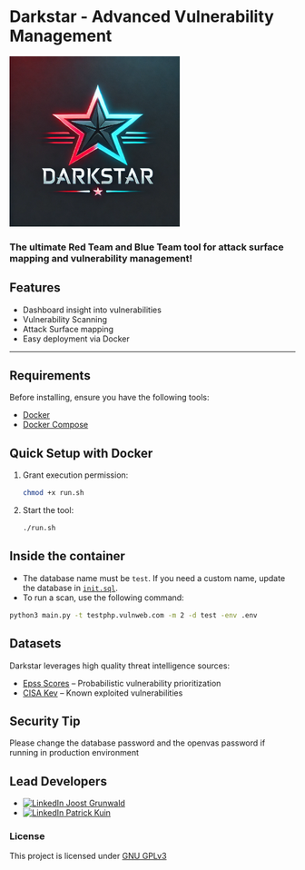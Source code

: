 # Darkstar - Advanced Vulnerability Management  
<img src="logo.png" alt="Darkstar Logo" width="300" height="300">

### The ultimate **Red Team** and **Blue Team** tool for attack surface mapping and vulnerability management!  

## Features  
- Dashboard insight into vulnerabilities 
- Vulnerability Scanning  
- Attack Surface mapping 
- Easy deployment via Docker  

---

## Requirements  
Before installing, ensure you have the following tools:  

- [Docker](https://docs.docker.com/get-docker/)  
- [Docker Compose](https://docs.docker.com/compose/install/)  


## Quick Setup with Docker  

1. Grant execution permission:  
   ```bash
   chmod +x run.sh
   ```
2. Start the tool:
    ```bash
    ./run.sh
    ```


## Inside the container
- The database name must be `test`. If you need a custom name, update the database in [`init.sql`](sql/init.sql).
- To run a scan, use the following command:
```bash
python3 main.py -t testphp.vulnweb.com -m 2 -d test -env .env
```

## Datasets
Darkstar leverages high quality threat intelligence sources:
- [Epss Scores](https://www.first.org/epss/data_stats) – Probabilistic vulnerability prioritization
- [CISA Kev](https://www.cisa.gov/known-exploited-vulnerabilities-catalog) – Known exploited vulnerabilities

## Security Tip
Please change the database password and the openvas password if running in production environment

## Lead Developers
- [![LinkedIn](https://i.sstatic.net/gVE0j.png) Joost Grunwald](https://www.linkedin.com/in/joost-grunwald-1a48a31b2)
- [![LinkedIn](https://i.sstatic.net/gVE0j.png) Patrick Kuin](https://www.linkedin.com/in/patrick-kuin-8a08a81b7)

### License
This project is licensed under [GNU GPLv3](LICENSE)
